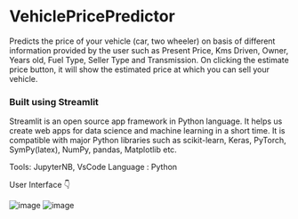 # VehiclePricePredictor
Predicts the price of your vehicle (car, two wheeler) on basis of different information provided by the user such as Present Price, Kms Driven, Owner, Years old, 
Fuel Type, Seller Type and Transmission.
On clicking the estimate price button, it will show the estimated price at which you can sell your vehicle.

### Built using Streamlit
Streamlit is an open source app framework in Python language. It helps us create web apps for data science and machine learning in a short time. It is compatible with major Python libraries such as scikit-learn, Keras, PyTorch, SymPy(latex), NumPy, pandas, Matplotlib etc.

Tools: JupyterNB, VsCode
Language : Python

User Interface 👇

![image](https://user-images.githubusercontent.com/70481199/182026448-856c5e9a-dc91-4306-9929-2340fd10fd63.png)
![image](https://user-images.githubusercontent.com/70481199/182026480-37f52bf5-c044-4e7d-afef-af1d1efcb577.png)
